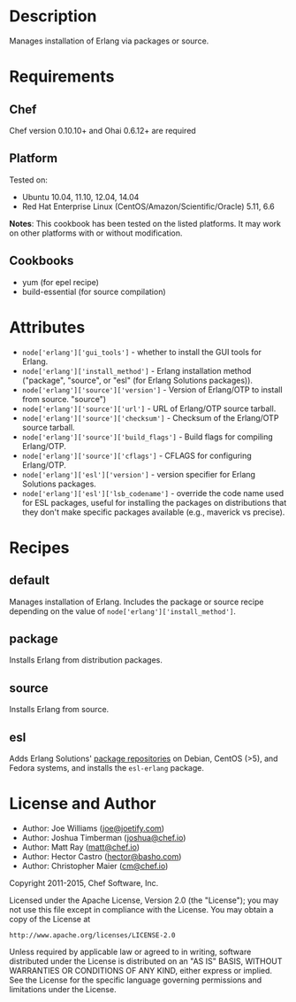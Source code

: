 Description
===========

Manages installation of Erlang via packages or source.

Requirements
============

## Chef

Chef version 0.10.10+ and Ohai 0.6.12+ are required

## Platform

Tested on:

* Ubuntu 10.04, 11.10, 12.04, 14.04
* Red Hat Enterprise Linux (CentOS/Amazon/Scientific/Oracle) 5.11, 6.6

**Notes**: This cookbook has been tested on the listed platforms. It may work on other platforms with or without modification.

## Cookbooks

* yum (for epel recipe)
* build-essential (for source compilation)

Attributes
==========

* `node['erlang']['gui_tools']` - whether to install the GUI tools for
  Erlang.
* `node['erlang']['install_method']` - Erlang installation method
  ("package", "source", or "esl" (for Erlang Solutions packages)).
* `node['erlang']['source']['version']` - Version of Erlang/OTP to install from source.
  "source")
* `node['erlang']['source']['url']` - URL of Erlang/OTP source tarball.
* `node['erlang']['source']['checksum']` - Checksum of the Erlang/OTP source tarball.
* `node['erlang']['source']['build_flags']` - Build flags for compiling Erlang/OTP.
* `node['erlang']['source']['cflags']` - CFLAGS for configuring Erlang/OTP.
* `node['erlang']['esl']['version']` - version specifier for Erlang
  Solutions packages.
* `node['erlang']['esl']['lsb_codename']` - override the code name
  used for ESL packages, useful for installing the packages on
  distributions that they don't make specific packages available
  (e.g., maverick vs precise).

Recipes
=======

## default

Manages installation of Erlang. Includes the package or source recipe
depending on the value of `node['erlang']['install_method']`.

## package

Installs Erlang from distribution packages.

## source

Installs Erlang from source.

## esl

Adds Erlang Solutions' [package repositories][] on Debian, CentOS (>5), and Fedora systems, and installs the `esl-erlang` package.

[package repositories]:https://www.erlang-solutions.com/downloads/download-erlang-otp

License and Author
==================

* Author: Joe Williams (<joe@joetify.com>)
* Author: Joshua Timberman (<joshua@chef.io>)
* Author: Matt Ray (<matt@chef.io>)
* Author: Hector Castro (<hector@basho.com>)
* Author: Christopher Maier (<cm@chef.io>)

Copyright 2011-2015, Chef Software, Inc.

Licensed under the Apache License, Version 2.0 (the "License");
you may not use this file except in compliance with the License.
You may obtain a copy of the License at

    http://www.apache.org/licenses/LICENSE-2.0

Unless required by applicable law or agreed to in writing, software
distributed under the License is distributed on an "AS IS" BASIS,
WITHOUT WARRANTIES OR CONDITIONS OF ANY KIND, either express or implied.
See the License for the specific language governing permissions and
limitations under the License.
